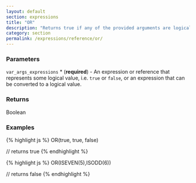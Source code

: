 ```yaml
---
layout: default
section: expressions
title: "OR"
description: "Returns true if any of the provided arguments are logically true, and false if all of the provided arguments are logically false."
category: section
permalink: /expressions/reference/or/
---
```


### Parameters

`var_args_expressions` * (__required__) - An expression or reference that represents some logical value, i.e. `true` or `false`, or an expression that can be converted to a logical value.

### Returns

Boolean

### Examples

{% highlight js %}
OR(true, true, false)

// returns true
{% endhighlight %}


{% highlight js %}
OR(ISEVEN(5),ISODD(6))

// returns false
{% endhighlight %}